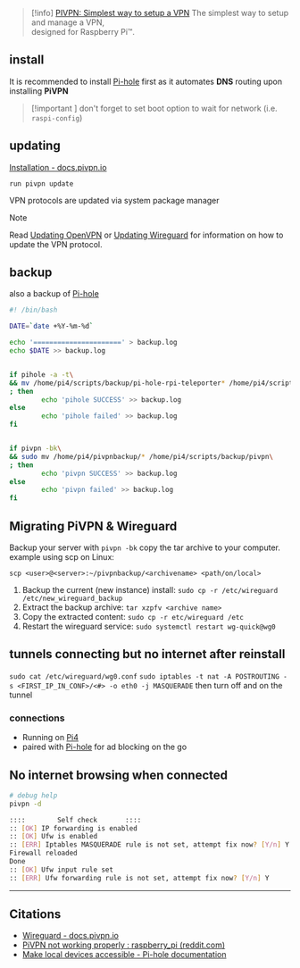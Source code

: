 >[!info] [PIVPN: Simplest way to setup a VPN](https://pivpn.io/)
>The simplest way to setup and manage a VPN,  
designed for Raspberry Pi™.
>

## install
It is recommended to install [Pi-hole](📁developer/Home%20Lab%20🏠/Pi-hole.md) first as it automates **DNS** routing upon installing **PiVPN**

>[!important ]
>don't forget to set boot option to wait for network (i.e. `raspi-config`)

## updating
[Installation - docs.pivpn.io](https://docs.pivpn.io/install/#update)

```shell
run pivpn update
```

VPN protocols are updated via system package manager

> [!Note] 
> Read [Updating OpenVPN](https://docs.pivpn.io/openvpn/#updating-openvpn) or [Updating Wireguard](https://docs.pivpn.io/wireguard/#updating-wireguard) for information on how to update the VPN protocol.

## backup
also a backup of [Pi-hole](📁developer/Home%20Lab%20🏠/Pi-hole.md)

```bash
#! /bin/bash

DATE=`date +%Y-%m-%d`

echo '======================' > backup.log
echo $DATE >> backup.log


if pihole -a -t\
&& mv /home/pi4/scripts/backup/pi-hole-rpi-teleporter* /home/pi4/scripts/backup/pihole\
; then
        echo 'pihole SUCCESS' >> backup.log
else
        echo 'pihole failed' >> backup.log
fi


if pivpn -bk\
&& sudo mv /home/pi4/pivpnbackup/* /home/pi4/scripts/backup/pivpn\
; then
        echo 'pivpn SUCCESS' >> backup.log
else
        echo 'pivpn failed' >> backup.log
fi
```

## Migrating PiVPN & Wireguard

Backup your server with `pivpn -bk` copy the tar archive to your computer. example using scp on Linux:

`scp <user>@<server>:~/pivpnbackup/<archivename> <path/on/local>`

1.  Backup the current (new instance) install: `sudo cp -r /etc/wireguard /etc/new_wireguard_backup`
2.  Extract the backup archive: `tar xzpfv <archive name>`
3.  Copy the extracted content: `sudo cp -r etc/wireguard /etc`
4.  Restart the wireguard service: `sudo systemctl restart wg-quick@wg0`

## tunnels connecting but no internet after reinstall
`sudo cat /etc/wireguard/wg0.conf`
`sudo iptables -t nat -A POSTROUTING -s <FIRST_IP_IN_CONF>/<#> -o eth0 -j MASQUERADE`
then turn off and on the tunnel

### connections 
- Running on [Pi4](📁developer/Hardware/Pi4.md)
- paired with [Pi-hole](📁developer/Home%20Lab%20🏠/Pi-hole.md) for ad blocking on the go

## No internet browsing when connected
```bash
# debug help
pivpn -d 
```

```bash
::::		Self check		 ::::
:: [OK] IP forwarding is enabled
:: [OK] Ufw is enabled
:: [ERR] Iptables MASQUERADE rule is not set, attempt fix now? [Y/n] Y
Firewall reloaded
Done
:: [OK] Ufw input rule set
:: [ERR] Ufw forwarding rule is not set, attempt fix now? [Y/n] Y
```

---
## Citations 
- [Wireguard - docs.pivpn.io](https://docs.pivpn.io/wireguard/)
- [PiVPN not working properly : raspberry_pi (reddit.com)](https://www.reddit.com/r/raspberry_pi/comments/9i6rmm/pivpn_not_working_properly/)
- [Make local devices accessible - Pi-hole documentation](https://docs.pi-hole.net/guides/vpn/wireguard/internal/)
